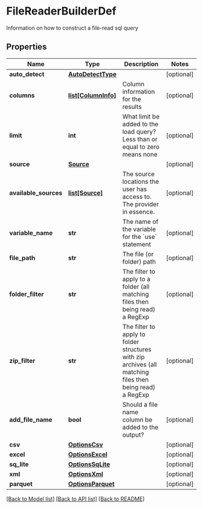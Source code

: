 # FileReaderBuilderDef

Information on how to construct a file-read sql query

## Properties
Name | Type | Description | Notes
------------ | ------------- | ------------- | -------------
**auto_detect** | [**AutoDetectType**](AutoDetectType.md) |  | [optional] 
**columns** | [**list[ColumnInfo]**](ColumnInfo.md) | Column information for the results | [optional] 
**limit** | **int** | What limit be added to the load query?  Less than or equal to zero means none | [optional] 
**source** | [**Source**](Source.md) |  | [optional] 
**available_sources** | [**list[Source]**](Source.md) | The source locations the user has access to.  The provider in essence. | [optional] 
**variable_name** | **str** | The name of the variable for the &#x60;use&#x60; statement | [optional] 
**file_path** | **str** | The file (or folder) path | [optional] 
**folder_filter** | **str** | The filter to apply to a folder (all matching files then being read) a RegExp | [optional] 
**zip_filter** | **str** | The filter to apply to folder structures with zip archives (all matching files then being read) a RegExp | [optional] 
**add_file_name** | **bool** | Should a file name column be added to the output? | [optional] 
**csv** | [**OptionsCsv**](OptionsCsv.md) |  | [optional] 
**excel** | [**OptionsExcel**](OptionsExcel.md) |  | [optional] 
**sq_lite** | [**OptionsSqLite**](OptionsSqLite.md) |  | [optional] 
**xml** | [**OptionsXml**](OptionsXml.md) |  | [optional] 
**parquet** | [**OptionsParquet**](OptionsParquet.md) |  | [optional] 

[[Back to Model list]](../README.md#documentation-for-models) [[Back to API list]](../README.md#documentation-for-api-endpoints) [[Back to README]](../README.md)


